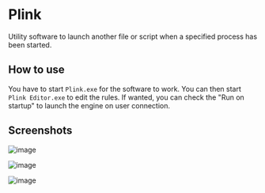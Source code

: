 # Plink

Utility software to launch another file or script when a specified process has been started.

## How to use

You have to start `Plink.exe` for the software to work. You can then start `Plink Editor.exe` to edit the rules. If wanted, you can check the "Run on startup" to launch the engine on user connection.

## Screenshots

![image](https://user-images.githubusercontent.com/30344403/155523353-3c4bc6dd-3dcb-4699-8ebc-ededda1daa37.png)

![image](https://user-images.githubusercontent.com/30344403/155523394-aaf894dc-41a4-4407-b572-cf4013b2e2ae.png)

![image](https://user-images.githubusercontent.com/30344403/155523560-babf028c-0e8b-473b-9743-2b1070d9f5e1.png)
